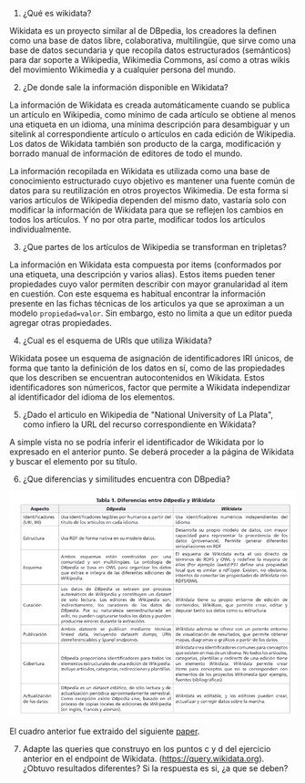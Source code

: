 1. ¿Qué es wikidata?

Wikidata es un proyecto similar al de DBpedia, los creadores la definen como una base de datos libre, colaborativa, multilingüe, que sirve como una base de datos secundaria y que recopila datos estructurados (semánticos) para dar soporte a Wikipedia, Wikimedia Commons, así como a otras wikis del movimiento Wikimedia y a cualquier persona del mundo.

2. ¿De donde sale la información disponible en Wikidata?

La información de Wikidata es creada automáticamente cuando se publica un artículo en Wikipedia, como mínimo de cada artículo se obtiene al menos una etiqueta en un idioma, una mínima descripción para desambiguar y un sitelink al correspondiente artículo o artículos en cada edición de Wikipedia. Los datos de Wikidata también son producto de la carga, modificación y borrado manual de información de editores de todo el mundo.

La información recopilada en Wikidata es utilizada como una base de conocimiento estructurado cuyo objetivo es mantener una fuente común de datos para su reutilización en otros proyectos Wikimedia. De esta forma si varios artículos de Wikipedia dependen del mismo dato, vastaría solo con modificar la información de Wikidata para que se reflejen los cambios en todos los artículos. Y no por otra parte, modificar todos los artículos individualmente.

3. ¿Que partes de los artículos de Wikipedia se transforman en tripletas?

La información en Wikidata esta compuesta por items (conformados por una etiqueta, una descripción y varios alias). Estos items pueden tener propiedades cuyo valor permiten describir con mayor granularidad al item en cuestión.
Con este esquema es habitual encontrar la información presente en las fichas técnicas de los articulos ya que se aproximan a un modelo `propiedad=valor`. Sin embargo, esto no limita a que un editor pueda agregar otras propiedades.

4. ¿Cual es el esquema de URIs que utiliza Wikidata?

Wikidata posee un esquema de asignación de identificadores IRI únicos, de forma que tanto la definición de los datos en sí, como de las propiedades que los describen se encuentran autocontenidos en Wikidata. Estos identificadores son númericos, factor que permite a Wikidata independizar al identificador del idioma de los elementos.

5. ¿Dado el articulo en Wikipedia de "National University of La Plata", como infiero la URL del recurso correspondiente en Wikidata?

A simple vista no se podría inferir el identificador de Wikidata por lo expresado en el anterior punto. Se deberá proceder a la página de Wikidata y buscar el elemento por su título.

6. ¿Que diferencias y similitudes encuentra con DBpedia?

![Comparación entre DBpedia y Wikidata](./comparacion-dbpedia-wikidata.png)

El cuadro anterior fue extraido del siguiente [paper](https://recyt.fecyt.es/index.php/ThinkEPI/article/download/thinkepi.2018.31/39185).

7. Adapte las queries que construyo en los puntos c y d del ejercicio anterior en el endpoint de Wikidata. (https://query.wikidata.org). ¿Obtuvo resultados diferentes? Si la respuesta es si, ¿a que se deben?

